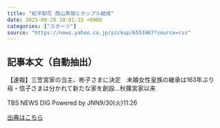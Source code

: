 ```yaml
---
title: "紀平梨花 西山真瑚とカップル結成"
date: 2025-09-29 18:01:33 +0900
categories: ["スポーツ"]
source: "https://news.yahoo.co.jp/pickup/6553967?source=rss"
---
```


## 記事本文（自動抽出）
<div><div class="sc-1t7ra5j-6 hhriyT"><p class="sc-1t7ra5j-7 casbUp">【速報】三笠宮家の当主、彬子さまに決定　未婚女性皇族の継承は163年ぶり　母・信子さまは分かれて新たな家を創設…秋篠宮家以来</p><p class="sc-1t7ra5j-8 bVxZvL"><span class="sc-1t7ra5j-9 dIJJqB">TBS NEWS DIG Powered by JNN</span><time><span class="sc-1t7ra5j-10 cfHAOL">9/30(火)</span><span class="sc-1t7ra5j-10 cfHAOL">11:26</span></time></p></div></div>

[出典はこちら](https://news.yahoo.co.jp/pickup/6553967?source=rss)

